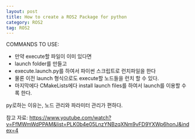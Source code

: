 ```yaml
---
layout: post
title: How to create a ROS2 Package for python
category: ROS2
tag: ROS2
---
```


COMMANDS TO USE:

- 만약 execute할 파일이 이미 있다면
- launch folder를 만들고
- execute.launch.py를 하여서 파이썬 스크립트로 런치파일을 한다
- 물론 이전 launch 형식으로도 execute할 노드들을 런치 할 수 있다.
- 마지막에다 CMakeLists에다 install launch files를 하여서 launch를 이용할 수록 한다.


py로하는 이유는, 노드 관리와 파라미터 관리가 편하다.



참고 자료:
https://www.youtube.com/watch?v=FfMWmWdPPAM&list=PLK0b4e05LnzYNBzqXNm9vFD9YXWp6honJ&index=4
